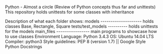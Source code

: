 Python - Almost a circle (Review of Python concepts thus far and unittests)
This repository holds unittests for some classes with inheritance

Description of what each folder shows:
models --------------------- holds classes Base, Rectangle, Square
tests/test_models ---------- holds unittests for the models
main_files ----------------- main programs to showcase how to use classes
Environment
Language: Python 3.4.3
OS: Ubuntu 14.04 LTS
Compiler: python3
Style guidelines: PEP 8 (version 1.7) || Google Style Python Docstrings

